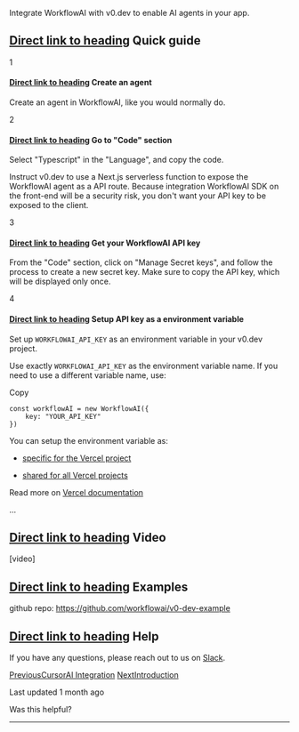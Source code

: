 Integrate WorkflowAI with v0.dev to enable AI agents in your app.

## [Direct link to heading](https://docs.workflowai.com/getting-started/for-developers/v0.dev\#quick-guide)    Quick guide

1

#### [Direct link to heading](https://docs.workflowai.com/getting-started/for-developers/v0.dev\#create-an-agent)    Create an agent

Create an agent in WorkflowAI, like you would normally do.

2

#### [Direct link to heading](https://docs.workflowai.com/getting-started/for-developers/v0.dev\#go-to-code-section)    Go to "Code" section

Select "Typescript" in the "Language", and copy the code.

Instruct v0.dev to use a Next.js serverless function to expose the WorkflowAI agent as a API route. Because integration WorkflowAI SDK on the front-end will be a security risk, you don't want your API key to be exposed to the client.

3

#### [Direct link to heading](https://docs.workflowai.com/getting-started/for-developers/v0.dev\#get-your-workflowai-api-key)    Get your WorkflowAI API key

From the "Code" section, click on "Manage Secret keys", and follow the process to create a new secret key. Make sure to copy the API key, which will be displayed only once.

4

#### [Direct link to heading](https://docs.workflowai.com/getting-started/for-developers/v0.dev\#setup-api-key-as-a-environment-variable)    Setup API key as a environment variable

Set up `WORKFLOWAI_API_KEY` as an environment variable in your v0.dev project.

Use exactly `WORKFLOWAI_API_KEY` as the environment variable name. If you need to use a different variable name, use:

Copy

```inline-grid min-w-full grid-cols-[auto_1fr] p-2 [count-reset:line]
const workflowAI = new WorkflowAI({
    key: "YOUR_API_KEY"
})
```

You can setup the environment variable as:

- [specific for the Vercel project](https://vercel.com/docs/projects/environment-variables/managing-environment-variables)

- [shared for all Vercel projects](https://vercel.com/docs/projects/environment-variables/shared-environment-variables)


Read more on [Vercel documentation](https://vercel.com/docs/projects/environment-variables)

...

## [Direct link to heading](https://docs.workflowai.com/getting-started/for-developers/v0.dev\#video)    Video

\[video\]

## [Direct link to heading](https://docs.workflowai.com/getting-started/for-developers/v0.dev\#examples)    Examples

github repo: https://github.com/workflowai/v0-dev-example

## [Direct link to heading](https://docs.workflowai.com/getting-started/for-developers/v0.dev\#help)    Help

If you have any questions, please reach out to us on [Slack](https://workflowai.com/slack).

[PreviousCursorAI Integration](https://docs.workflowai.com/getting-started/for-developers/cursor) [NextIntroduction](https://docs.workflowai.com/ai-agents-playbook/introduction)

Last updated 1 month ago

Was this helpful?

* * *